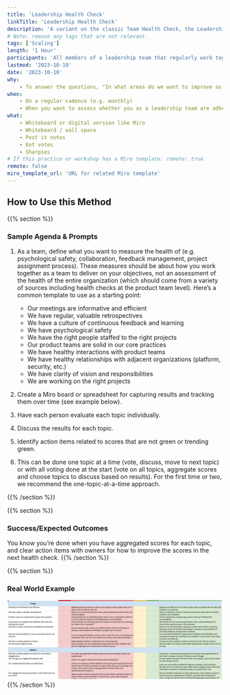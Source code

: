 ```yaml
---
title: 'Leadership Health Check'
linkTitle: 'Leadership Health Check'
description: 'A variant on the classic Team Health Check, the Leadership Health Check focuses on topics that concern leadership teams in software organizations.'
# Note: remove any tags that are not relevant.
tags: ['Scaling']
length: '1 Hour'
participants: 'All members of a leadership team that regularly work together and have shared goals'
lastmod: '2023-10-10'
date: '2023-10-10'
why:
    - To answer the questions, "In what areas do we want to improve as a leadership team over the next X months?" "Where do we want to be as a leadership team in the next X months?"
when:
    - On a regular cadence (e.g. monthly)
    - When you want to assess whether you as a leadership team are adhering to your team’s principles and values
what:
    - Whiteboard or digital version like Miro
    - Whiteboard / wall space
    - Post it notes
    - Dot votes
    - Sharpies
# If this practice or workshop has a Miro template: remote: true
remote: false
miro_template_url: 'URL for related Miro template'
---
```


## How to Use this Method

{{% section %}}

### Sample Agenda & Prompts

1. As a team, define what you want to measure the health of (e.g. psychological safety, collaboration, feedback management, project assignment process). These measures should be about how you work together as a team to deliver on your objectives, not an assessment of the health of the entire organization (which should come from a variety of sources including health checks at the product team level). Here’s a common template to use as a starting point:

    - Our meetings are informative and efficient
    - We have regular, valuable retrospectives
    - We have a culture of continuous feedback and learning
    - We have psychological safety
    - We have the right people staffed to the right projects
    - Our product teams are solid in our core practices
    - We have healthy interactions with product teams
    - We have healthy relationships with adjacent organizations (platform, security, etc.)
    - We have clarity of vision and responsibilities
    - We are working on the right projects

1. Create a Miro board or spreadsheet for capturing results and tracking them over time (see example below).

1. Have each person evaluate each topic individually.

1. Discuss the results for each topic.

1. Identify action items related to scores that are not green or trending green.

1. This can be done one topic at a time (vote, discuss, move to next topic) or with all voting done at the start (vote on all topics, aggregate scores and choose topics to discuss based on results). For the first time or two, we recommend the one-topic-at-a-time approach.

{{% /section %}}

{{% section %}}

### Success/Expected Outcomes

You know you’re done when you have aggregated scores for each topic, and clear action items with owners for how to improve the scores in the next health check.
{{% /section %}}

{{% section %}}

### Real World Example

![Leadership Health Check Example](images/leadership-health-check-example.png)
{{% /section %}}
